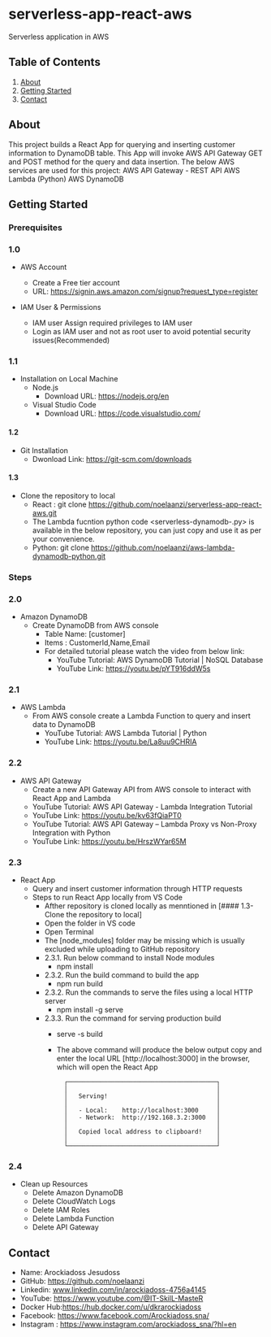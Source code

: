 # serverless-app-react-aws
Serverless application in AWS 

## Table of Contents
1. [About](#about)
2. [Getting Started](#getting-started)
3. [Contact](#contact)

## About
This project builds a React App for querying and inserting customer information to DynamoDB table.
This App will invoke AWS API Gateway GET and POST method for the query and data insertion.
The below AWS services are used for this project:
  AWS API Gateway - REST API
  AWS Lambda (Python)
  AWS DynamoDB
  
## Getting Started
### Prerequisites
### 1.0
- AWS Account
  - Create a Free tier account
  - URL: https://signin.aws.amazon.com/signup?request_type=register

- IAM User & Permissions
  - IAM user Assign required privileges to IAM user
  - Login as IAM user and not as root user to avoid potential security issues(Recommended)
### 1.1
- Installation on Local Machine
  - Node.js
    - Download URL: https://nodejs.org/en
  - Visual Studio Code
    - Download URL: https://code.visualstudio.com/
#### 1.2  
- Git Installation
  - Dwonload Link: https://git-scm.com/downloads
#### 1.3
- Clone the repository to local
    - React : git clone https://github.com/noelaanzi/serverless-app-react-aws.git
    - The Lambda fucntion python code <serverless-dynamodb-.py> is available in the below repository,
      you can just copy and use it as per your convenience.
    - Python: git clone https://github.com/noelaanzi/aws-lambda-dynamodb-python.git

### Steps
### 2.0
- Amazon DynamoDB
  - Create DynamoDB from AWS console
    - Table Name: [customer]   
    - Items : CustomerId,Name,Email 
    - For detailed tutorial please watch the video from below link:
      - YouTube Tutorial: AWS DynamoDB Tutorial | NoSQL Database
      - YouTube Link: https://youtu.be/pYT916ddW5s

 ### 2.1 
 - AWS Lambda
   - From AWS console create a Lambda Function to query and insert data to DynamoDB
     - YouTube Tutorial: AWS Lambda Tutorial | Python
     - YouTube Link: https://youtu.be/La8uu9CHRIA

### 2.2
- AWS API Gateway
  - Create a new API Gateway API from AWS console to interact with React App and Lambda
  - YouTube Tutorial: AWS API Gateway - Lambda Integration Tutorial
  - YouTube Link: https://youtu.be/kv63fQiaPT0
  - YouTube Tutorial: AWS API Gateway – Lambda Proxy vs Non-Proxy Integration with Python
  - YouTube Link: https://youtu.be/HrszWYar65M    

### 2.3
- React App
  - Query and insert customer information through HTTP requests
  - Steps to run React App locally from VS Code
    * Afther repository is cloned locally as menntioned in [#### 1.3- Clone the repository to local]
    - Open the folder in VS code
    - Open Terminal
    - The [node_modules] folder may be missing which is usually excluded while uploading to GitHub repository
    - 2.3.1. Run below command to install Node modules  
      - npm install
    - 2.3.2. Run the build command to build the app
      - npm run build
    - 2.3.2. Run the commands to serve the files using a local HTTP server
      - npm install -g serve
    - 2.3.3. Run the command for serving production build
      - serve -s build
       - The above command will produce the below output
         copy and enter the local URL [http://localhost:3000] in the browser, which will open the React App
      
               ┌─────────────────────────────────────────┐
               │                                         │
               │   Serving!                              │
               │                                         │
               │   - Local:    http://localhost:3000     │
               │   - Network:  http://192.168.3.2:3000   │
               │                                         │
               │   Copied local address to clipboard!    │
               │                                         │
               └─────────────────────────────────────────┘
          
### 2.4
- Clean up Resources
  - Delete Amazon DynamoDB
  - Delete CloudWatch Logs
  - Delete IAM Roles
  - Delete Lambda Function
  - Delete API Gateway
    
## Contact
- Name: Arockiadoss Jesudoss
- GitHub: https://github.com/noelaanzi
- Linkedin: www.linkedin.com/in/arockiadoss-4756a4145
- YouTube: https://www.youtube.com/@IT-SkilL-MasteR
- Docker Hub:https://hub.docker.com/u/dkrarockiadoss
- Facebook: https://www.facebook.com/Arockiadoss.sna/
- Instagram : https://www.instagram.com/arockiadoss_sna/?hl=en


